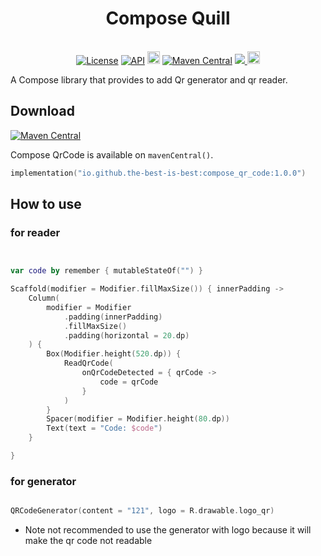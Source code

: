 <h1 align="center">Compose Quill</h1><br>
<div align="center">
<a href="https://opensource.org/licenses/Apache-2.0"><img alt="License" src="https://img.shields.io/badge/License-Apache%202.0-blue.svg"/></a>
<a href="https://android-arsenal.com/api?level=21" rel="nofollow"><img alt="API" src="https://camo.githubusercontent.com/0eda703da08220e08354f624a3fc0023f10416a302565c69c3759bf6e0800d40/68747470733a2f2f696d672e736869656c64732e696f2f62616467652f4150492d32312532422d627269676874677265656e2e7376673f7374796c653d666c6174" data-canonical-src="https://img.shields.io/badge/API-21%2B-brightgreen.svg?style=flat" style="max-width: 100%;"></a>
<a href="https://github.com/the-best-is-best/"><img alt="Profile" src="https://img.shields.io/badge/github-.svg?&style=for-the-badge&logo=github&logoColor=white" height="20"/></a>
<a href="https://central.sonatype.com/search?q=io.github.the-best-is-best&smo=true"><img alt="Maven Central" src="https://img.shields.io/maven-central/v/io.github.the-best-is-best/compose_qr_code"/></a>
<a href= "https://cocoapods.org/pods/TQrCode">
 <img src="https://img.shields.io/cocoapods/v/TQrCode.svg?style=flat" />
 </a>
<a href="https://github.com/the-best-is-best/TQrCode"> 
  <img src="https://github.githubassets.com/images/modules/logos_page/GitHub-Mark.png" width="20" height="20"/>
</a>
</div>

A Compose library that provides to add Qr generator and qr reader.

## Download

[![Maven Central](https://img.shields.io/maven-central/v/io.github.the-best-is-best/compose_qr_code)](https://central.sonatype.com/artifact/io.github.the-best-is-best/compose_qr_code)

Compose QrCode is available on `mavenCentral()`.

```kotlin
implementation("io.github.the-best-is-best:compose_qr_code:1.0.0")
```

## How to use

### for reader

```kotlin


var code by remember { mutableStateOf("") }

Scaffold(modifier = Modifier.fillMaxSize()) { innerPadding ->
    Column(
        modifier = Modifier
            .padding(innerPadding)
            .fillMaxSize()
            .padding(horizontal = 20.dp)
    ) {
        Box(Modifier.height(520.dp)) {
            ReadQrCode(
                onQrCodeDetected = { qrCode ->
                    code = qrCode
                }
            )
        }
        Spacer(modifier = Modifier.height(80.dp))
        Text(text = "Code: $code")
    }

}
```

### for generator

```kotlin

QRCodeGenerator(content = "121", logo = R.drawable.logo_qr)

```

- Note not recommended to use the generator with logo because it will make the qr code not readable